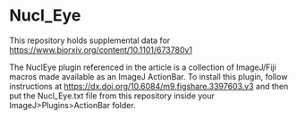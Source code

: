 # Nucl_Eye
This repository holds supplemental data for https://www.biorxiv.org/content/10.1101/673780v1 

The NuclEye plugin referenced in the article is a collection of ImageJ/Fiji macros made available as an ImageJ ActionBar. To install this plugin, follow instructions at https://dx.doi.org/10.6084/m9.figshare.3397603.v3 and then put the Nucl_Eye.txt file from this repository inside your ImageJ>Plugins>ActionBar folder. 
